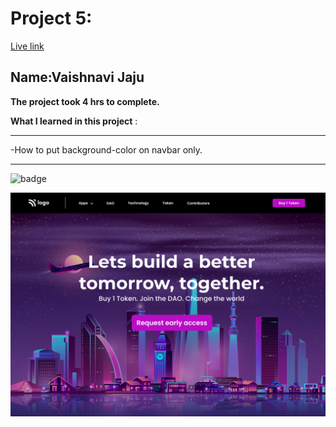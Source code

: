 # Project 5:

[Live link](https://dreamy-crumble-20a660.netlify.app)

## Name:Vaishnavi Jaju

**The project took 4 hrs to complete.**

**What I learned in this project** :

***
 -How to put background-color on navbar only.
 
***


![badge](https://img.shields.io/badge/LearnCodeOnline-INeuron)

![image](5.png)
